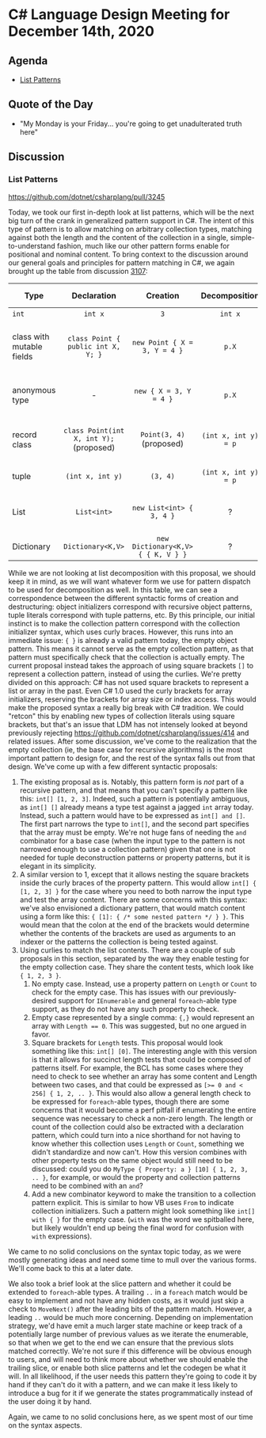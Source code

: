 # C# Language Design Meeting for December 14th, 2020

## Agenda

- [List Patterns](#list-patterns)

## Quote of the Day

- "My Monday is your Friday... you're going to get unadulterated truth here"

## Discussion

### List Patterns

https://github.com/dotnet/csharplang/pull/3245

Today, we took our first in-depth look at list patterns, which will be the next big turn of the crank in generalized pattern
support in C#. The intent of this type of pattern is to allow matching on arbitrary collection types, matching against both
the length and the content of the collection in a single, simple-to-understand fashion, much like our other pattern forms enable
for positional and nominal content. To bring context to the discussion around our general goals and principles for pattern
matching in C#, we again brought up the table from discussion [3107](https://github.com/dotnet/csharplang/discussions/3107):

| Type | Declaration | Creation | Decomposition | Dispatch (pattern) |
|-|:-:|:-:|:-:|:-:|
|`int`|`int x`|`3`|`int x`|`int x` or `3`
|class with mutable fields|`class Point { public int X, Y; }`|`new Point { X = 3, Y = 4 }`|`p.X`|`Point { X: int x, Y: int y }` or `Point { X: 3, Y: 4 }`
|anonymous type|-|`new { X = 3, Y = 4 }`|`p.X`|`{ X: int x, Y: int y }` or `{ X: 3, Y: 4 }`
|record class|`class Point(int X, int Y);` (proposed)|`Point(3, 4)` (proposed)|`(int x, int y) = p`|`Point(int x, int y)` or `Point(3, 4)`
|tuple|`(int x, int y)`|`(3, 4)`|`(int x, int y) = p`|`(int x, int y)` or `(3, 4)`
|List|`List<int>`|`new List<int> { 3, 4 }`| ? | **List patterns fit in here**
|Dictionary|`Dictionary<K,V>`|`new Dictionary<K,V> { { K, V } }`| ? | ?

While we are not looking at list decomposition with this proposal, we should keep it in mind, as we will want whatever form
we use for pattern dispatch to be used for decomposition as well. In this table, we can see a correspondence between the different
syntactic forms of creation and destructuring: object initializers correspond with recursive object patterns, tuple literals
correspond with tuple patterns, etc. By this principle, our initial instinct is to make the collection pattern correspond with
the collection initializer syntax, which uses curly braces. However, this runs into an immediate issue: `{ }` is already a
valid pattern today, the empty object pattern. This means it cannot serve as the empty collection pattern, as that pattern
must specifically check that the collection is actually empty. The current proposal instead takes the approach of using square
brackets `[]` to represent a collection pattern, instead of using the curlies. We're pretty divided on this approach: C# has
not used square brackets to represent a list or array in the past. Even C# 1.0 used the curly brackets for array initializers,
reserving the brackets for array size or index access. This would make the proposed syntax a really big break with C# tradition.
We could "retcon" this by enabling new types of collection literals using square brackets, but that's an issue that LDM has
not intensely looked at beyond previously rejecting https://github.com/dotnet/csharplang/issues/414 and related issues. After
some discussion, we've come to the realization that the empty collection (ie, the base case for recursive algorithms) is the
most important pattern to design for, and the rest of the syntax falls out from that design. We've come up with a few different
syntactic proposals:

1. The existing proposal as is. Notably, this pattern form is _not_ part of a recursive pattern, and that means that you can't
specify a pattern like this: `int[] [1, 2, 3]`. Indeed, such a pattern is potentially ambiguous, as `int[] []` already means
a type test against a jagged `int` array today. Instead, such a pattern would have to be expressed as `int[] and []`. The
first part narrows the type to `int[]`, and the second part specifies that the array must be empty. We're not huge fans of needing
the `and` combinator for a base case (when the input type to the pattern is not narrowed enough to use a collection pattern)
given that one is not needed for tuple deconstruction patterns or property patterns, but it is elegant in its simplicity.
2. A similar version to 1, except that it allows nesting the square brackets inside the curly braces of the property pattern.
This would allow `int[] { [1, 2, 3] }` for the case where you need to both narrow the input type and test the array content.
There are some concerns with this syntax: we've also envisioned a dictionary pattern, that would match content using a form
like this: `{ [1]: { /* some nested pattern */ } }`. This would mean that the colon at the end of the brackets would determine
whether the contents of the brackets are used as arguments to an indexer or the patterns the collection is being tested against.
3. Using curlies to match the list contents. There are a couple of sub proposals in this section, separated by the way they
enable testing for the empty collection case. They share the content tests, which look like `{ 1, 2, 3 }`.
    1. No empty case. Instead, use a property pattern on `Length` or `Count` to check for the empty case. This has issues
    with our previously-desired support for `IEnumerable` and general `foreach`-able type support, as they do not have any
    such property to check.
    2. Empty case represented by a single comma: `{,}` would represent an array with `Length == 0`. This was suggested, but
    no one argued in favor.
    3. Square brackets for `Length` tests. This proposal would look something like this: `int[] [0]`. The interesting angle
    with this version is that it allows for succinct length tests that could be composed of patterns itself. For example, the
    BCL has some cases where they need to check to see whether an array has some content and Length between two cases, and that
    could be expressed as `[>= 0 and < 256] { 1, 2, .. }`. This would also allow a general length check to be expressed for
    `foreach`-able types, though there are some concerns that it would become a perf pitfall if enumerating the entire sequence
    was necessary to check a non-zero length. The length or count of the collection could also be extracted with a declaration
    pattern, which could turn into a nice shorthand for not having to know whether this collection uses `Length` or `Count`,
    something we didn't standardize and now can't. How this version combines with other property tests on the same object would
    still need to be discussed: could you do `MyType { Property: a } [10] { 1, 2, 3, .. }`, for example, or would the property and
    collection patterns need to be combined with an `and`?
    4. Add a new combinator keyword to make the transition to a collection pattern explicit. This is similar to how VB uses
    `From` to indicate collection initializers. Such a pattern might look something like `int[] with { }` for the empty case.
    (`with` was the word we spitballed here, but likely wouldn't end up being the final word for confusion with `with` expressions).

We came to no solid conclusions on the syntax topic today, as we were mostly generating ideas and need some time to mull over the
various forms. We'll come back to this at a later date.

We also took a brief look at the slice pattern and whether it could be extended to `foreach`-able types. A trailing `..` in a
`foreach` match would be easy to implement and not have any hidden costs, as it would just skip a check to `MoveNext()` after
the leading bits of the pattern match. However, a leading `..` would be much more concerning. Depending on implementation
strategy, we'd have emit a much larger state machine or keep track of a potentially large number of previous values as we
iterate the enumerable, so that when we get to the end we can ensure that the previous slots matched correctly. We're not
sure if this difference will be obvious enough to users, and will need to think more about whether we should enable the trailing
slice, or enable both slice patterns and let the codegen be what it will. In all likelihood, if the user needs this pattern
they're going to code it by hand if they can't do it with a pattern, and we can make it less likely to introduce a bug for it
if we generate the states programmatically instead of the user doing it by hand.

Again, we came to no solid conclusions here, as we spent most of our time on the syntax aspects.

